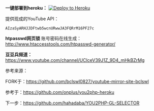 **一键部署到heroku：**  [![Deploy to Heroku](https://www.herokucdn.com/deploy/button.png)](https://heroku.com/deploy)

提供现成的YouTube API：
```
AIzaSyARHJJDFtwb5wcnURwwJA3FQRrM16PF27c
```

**htpasswd网页锁** 账号密码在线生成：http://www.htaccesstools.com/htpasswd-generator/   

**豆豆兵频道：**  https://www.youtube.com/channel/UClceV39J1Z_9D4_mHkBZrMg


参考来源：

FORK于：https://github.com/bclswl0827/youtube-mirror-site-bclswl

参考于：https://github.com/onplus/you2php-heroku

下一步：https://github.com/hahadaba/YOU2PHP-GL-SELECTOR


